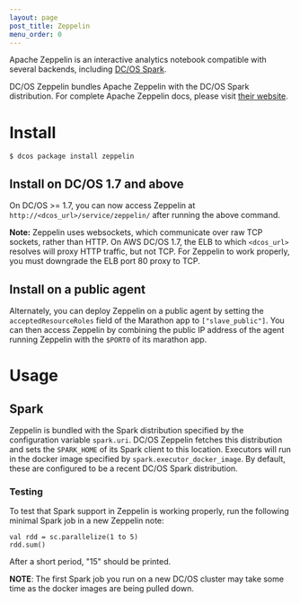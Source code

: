 ```yaml
---
layout: page
post_title: Zeppelin
menu_order: 0
---
```


Apache Zeppelin is an interactive analytics notebook compatible with several backends, including [DC/OS Spark][1].

DC/OS Zeppelin bundles Apache Zeppelin with the DC/OS Spark distribution. For complete Apache Zeppelin docs, please visit [their website][2].

# Install

    $ dcos package install zeppelin
    

## Install on DC/OS 1.7 and above

On DC/OS >= 1.7, you can now access Zeppelin at `http://<dcos_url>/service/zeppelin/` after running the above command.

**Note:** Zeppelin uses websockets, which communicate over raw TCP sockets, rather than HTTP. On AWS DC/OS 1.7, the ELB to which `<dcos_url>` resolves will proxy HTTP traffic, but not TCP. For Zeppelin to work properly, you must downgrade the ELB port 80 proxy to TCP.

## Install on a public agent

Alternately, you can deploy Zeppelin on a public agent by setting the `acceptedResourceRoles` field of the Marathon app to `["slave_public"]`. You can then access Zeppelin by combining the public IP address of the agent running Zeppelin with the `$PORT0` of its marathon app.

# Usage

## Spark

Zeppelin is bundled with the Spark distribution specified by the configuration variable `spark.uri`. DC/OS Zeppelin fetches this distribution and sets the `SPARK_HOME` of its Spark client to this location. Executors will run in the docker image specified by `spark.executor_docker_image`. By default, these are configured to be a recent DC/OS Spark distribution.

### Testing

To test that Spark support in Zeppelin is working properly, run the following minimal Spark job in a new Zeppelin note:

    val rdd = sc.parallelize(1 to 5)
    rdd.sum()
    

After a short period, "15" should be printed.

**NOTE**: The first Spark job you run on a new DC/OS cluster may take some time as the docker images are being pulled down.

 [1]: /usage/services/spark/
 [2]: https://zeppelin.incubator.apache.org/
